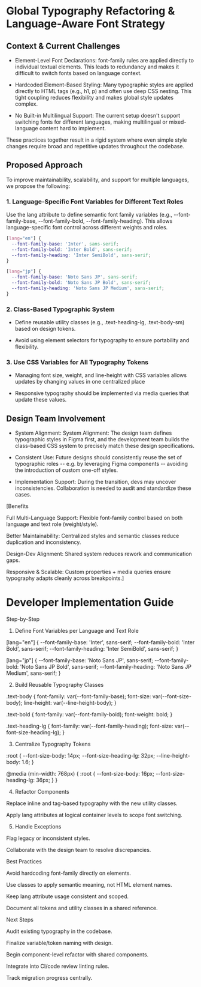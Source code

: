 # Global Typography Refactoring & Language-Aware Font Strategy

## Context & Current Challenges

- Element-Level Font Declarations: font-family rules are applied directly to individual textual elements. This leads to redundancy and makes it difficult to switch fonts based on language context.

- Hardcoded Element-Based Styling: Many typographic styles are applied directly to HTML tags (e.g., h1, p) and often use deep CSS nesting. This tight coupling reduces flexibility and makes global style updates complex.

- No Built-in Multilingual Support: The current setup doesn't support switching fonts for different languages, making multilingual or mixed-language content hard to implement.

These practices together result in a rigid system where even simple style changes require broad and repetitive updates throughout the codebase.

## Proposed Approach

To improve maintainability, scalability, and support for multiple languages, we propose the following:

### 1. Language-Specific Font Variables for Different Text Roles

Use the lang attribute to define semantic font family variables (e.g., --font-family-base, --font-family-bold, --font-family-heading). This allows language-specific font control across different weights and roles.

```css
[lang="en"] {
  --font-family-base: 'Inter', sans-serif;
  --font-family-bold: 'Inter Bold', sans-serif;
  --font-family-heading: 'Inter SemiBold', sans-serif;
}

[lang="jp"] {
  --font-family-base: 'Noto Sans JP', sans-serif;
  --font-family-bold: 'Noto Sans JP Bold', sans-serif;
  --font-family-heading: 'Noto Sans JP Medium', sans-serif;
}
```

### 2. Class-Based Typographic System

- Define reusable utility classes (e.g., .text-heading-lg, .text-body-sm) based on design tokens.

- Avoid using element selectors for typography to ensure portability and flexibility.

### 3. Use CSS Variables for All Typography Tokens

- Managing font size, weight, and line-height with CSS variables allows updates by changing values in one centralized place

- Responsive typography should be implemented via media queries that update these values.

## Design Team Involvement

- System Alignment: System Alignment: The design team defines typographic styles in Figma first, and the development team builds the class-based CSS system to precisely match these design specifications.

- Consistent Use: Future designs should consistently reuse the set of typographic roles -- e.g. by leveraging Figma components -- avoiding the introduction of custom one-off styles.

- Implementation Support: During the transition, devs may uncover inconsistencies. Collaboration is needed to audit and standardize these cases.

[Benefits

Full Multi-Language Support: Flexible font-family control based on both language and text role (weight/style).

Better Maintainability: Centralized styles and semantic classes reduce duplication and inconsistency.

Design-Dev Alignment: Shared system reduces rework and communication gaps.

Responsive & Scalable: Custom properties + media queries ensure typography adapts cleanly across breakpoints.]



# Developer Implementation Guide

Step-by-Step

1. Define Font Variables per Language and Text Role

[lang="en"] {
  --font-family-base: 'Inter', sans-serif;
  --font-family-bold: 'Inter Bold', sans-serif;
  --font-family-heading: 'Inter SemiBold', sans-serif;
}

[lang="jp"] {
  --font-family-base: 'Noto Sans JP', sans-serif;
  --font-family-bold: 'Noto Sans JP Bold', sans-serif;
  --font-family-heading: 'Noto Sans JP Medium', sans-serif;
}

2. Build Reusable Typography Classes

.text-body {
  font-family: var(--font-family-base);
  font-size: var(--font-size-body);
  line-height: var(--line-height-body);
}

.text-bold {
  font-family: var(--font-family-bold);
  font-weight: bold;
}

.text-heading-lg {
  font-family: var(--font-family-heading);
  font-size: var(--font-size-heading-lg);
}

3. Centralize Typography Tokens

:root {
  --font-size-body: 14px;
  --font-size-heading-lg: 32px;
  --line-height-body: 1.6;
}

@media (min-width: 768px) {
  :root {
    --font-size-body: 16px;
    --font-size-heading-lg: 36px;
  }
}

4. Refactor Components

Replace inline and tag-based typography with the new utility classes.

Apply lang attributes at logical container levels to scope font switching.

5. Handle Exceptions

Flag legacy or inconsistent styles.

Collaborate with the design team to resolve discrepancies.

Best Practices

Avoid hardcoding font-family directly on elements.

Use classes to apply semantic meaning, not HTML element names.

Keep lang attribute usage consistent and scoped.

Document all tokens and utility classes in a shared reference.

Next Steps

Audit existing typography in the codebase.

Finalize variable/token naming with design.

Begin component-level refactor with shared components.

Integrate into CI/code review linting rules.

Track migration progress centrally.
